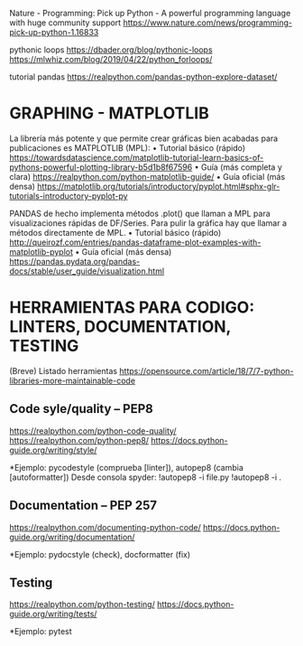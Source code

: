 Nature - Programming: Pick up Python - A powerful programming language with huge community support
https://www.nature.com/news/programming-pick-up-python-1.16833

pythonic loops
https://dbader.org/blog/pythonic-loops
https://mlwhiz.com/blog/2019/04/22/python_forloops/

tutorial pandas
https://realpython.com/pandas-python-explore-dataset/


# GRAPHING - MATPLOTLIB
La librería más potente y que permite crear gráficas bien acabadas para publicaciones es MATPLOTLIB (MPL):
•	Tutorial básico (rápido) https://towardsdatascience.com/matplotlib-tutorial-learn-basics-of-pythons-powerful-plotting-library-b5d1b8f67596
•	Guía (más completa y clara) https://realpython.com/python-matplotlib-guide/
•	Guía oficial (más densa) https://matplotlib.org/tutorials/introductory/pyplot.html#sphx-glr-tutorials-introductory-pyplot-py

PANDAS de hecho implementa métodos .plot() que llaman a MPL para visualizaciones rápidas de DF/Series. Para pulir la gráfica hay que llamar a métodos directamente de MPL.
•	Tutorial básico (rápido) http://queirozf.com/entries/pandas-dataframe-plot-examples-with-matplotlib-pyplot
•	Guía oficial (más densa) https://pandas.pydata.org/pandas-docs/stable/user_guide/visualization.html

# HERRAMIENTAS PARA CODIGO: LINTERS, DOCUMENTATION, TESTING
(Breve) Listado herramientas
https://opensource.com/article/18/7/7-python-libraries-more-maintainable-code

## Code syle/quality – PEP8
https://realpython.com/python-code-quality/
https://realpython.com/python-pep8/
https://docs.python-guide.org/writing/style/

*Ejemplo: pycodestyle (comprueba [linter]), autopep8 (cambia [autoformatter])
Desde consola spyder:
!autopep8 -i file.py
!autopep8 -i .

## Documentation – PEP 257
https://realpython.com/documenting-python-code/
https://docs.python-guide.org/writing/documentation/

*Ejemplo: pydocstyle (check), docformatter (fix)

## Testing
https://realpython.com/python-testing/
https://docs.python-guide.org/writing/tests/

*Ejemplo: pytest
